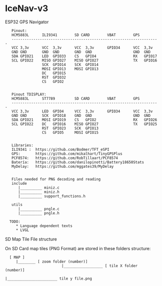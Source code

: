 # IceNav-v3
ESP32 GPS Navigator 

       Pinout:
       HCM5883L      ILI9341        SD CARD        VBAT        GPS
       --------------------------------------------------------------------
       VCC 3,3v      VCC  3,3v      VCC  3,3v      GPIO34      VCC  3,3v
       GND GND       GND  GND       GND  GND                   GND  GND
       SDA GPIO21    LED  GPIO33    CS   GPIO4                 RX   GPIO17
       SCL GPIO22    MISO GPIO27    MISO GPIO27                TX   GPIO16
                     SCK  GPIO14    SCK  GPIO14
                     MOSI GPIO13    MOSI GPIO13
                     DC   GPIO15
                     RST  GPIO32
                     CS   GPIO2


       Pinout TDISPLAY:
       HCM5883L      ST7789         SD CARD        VBAT        GPS
       --------------------------------------------------------------------
       VCC 3,3v      LED  GPIO4     VCC  3,3v      GPIO34      VCC  3,3v
       GND GND       SCK  GPIO18    GND  GND                   GND  GND
       SDA GPIO21    MOSI GPIO19    CS   GPIO2                 RX   GPIO26
       SCL GPIO22    DC   GPIO16    MISO GPIO27                TX   GPIO25
                     RST  GPIO23    SCK  GPIO13
                     CS   GPIO5     MOSI GPIO15
                     
                     
       Libraries:
       ILI9341 :  https://github.com/Bodmer/TFT_eSPI
       GPS:       https://github.com/mikalhart/TinyGPSPlus
       PCF8574:   https://github.com/RobTillaart/PCF8574
       Batería:   https://github.com/danilopinotti/Battery18650Stats
       MyDelay:   https://github.com/mggates39/MyDelay


       Files needed for PNG decoding and reading
       include
          |__________ miniz.c
          |__________ miniz.h
          |__________ support_functions.h
       
       utils
          |__________ pngle.c
          |__________ pngle.h

      TODO:
         * Language dependent texts
         * LVGL 

SD Map Tile File structure

On SD Card map tiles (PNG Format) are stored in these folders structure:

      [ MAP ]
         |________ [ zoom folder (number)]
                              |__________________ [ tile X folder (number)]
                                                             |_______________________ tile y file.png